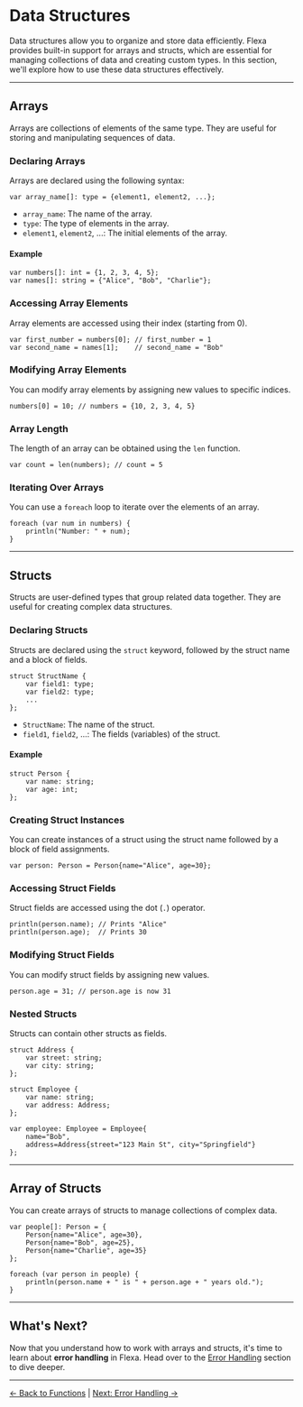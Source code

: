 # Data Structures

Data structures allow you to organize and store data efficiently. Flexa provides built-in support for arrays and structs, which are essential for managing collections of data and creating custom types. In this section, we'll explore how to use these data structures effectively.

---

## Arrays

Arrays are collections of elements of the same type. They are useful for storing and manipulating sequences of data.

### Declaring Arrays
Arrays are declared using the following syntax:

```flexa
var array_name[]: type = {element1, element2, ...};
```

- `array_name`: The name of the array.
- `type`: The type of elements in the array.
- `element1`, `element2`, ...: The initial elements of the array.

#### Example
```flexa
var numbers[]: int = {1, 2, 3, 4, 5};
var names[]: string = {"Alice", "Bob", "Charlie"};
```

### Accessing Array Elements
Array elements are accessed using their index (starting from 0).

```flexa
var first_number = numbers[0]; // first_number = 1
var second_name = names[1];    // second_name = "Bob"
```

### Modifying Array Elements
You can modify array elements by assigning new values to specific indices.

```flexa
numbers[0] = 10; // numbers = {10, 2, 3, 4, 5}
```

### Array Length
The length of an array can be obtained using the `len` function.

```flexa
var count = len(numbers); // count = 5
```

### Iterating Over Arrays
You can use a `foreach` loop to iterate over the elements of an array.

```flexa
foreach (var num in numbers) {
    println("Number: " + num);
}
```

---

## Structs

Structs are user-defined types that group related data together. They are useful for creating complex data structures.

### Declaring Structs
Structs are declared using the `struct` keyword, followed by the struct name and a block of fields.

```flexa
struct StructName {
    var field1: type;
    var field2: type;
    ...
};
```

- `StructName`: The name of the struct.
- `field1`, `field2`, ...: The fields (variables) of the struct.

#### Example
```flexa
struct Person {
    var name: string;
    var age: int;
};
```

### Creating Struct Instances
You can create instances of a struct using the struct name followed by a block of field assignments.

```flexa
var person: Person = Person{name="Alice", age=30};
```

### Accessing Struct Fields
Struct fields are accessed using the dot (`.`) operator.

```flexa
println(person.name); // Prints "Alice"
println(person.age);  // Prints 30
```

### Modifying Struct Fields
You can modify struct fields by assigning new values.

```flexa
person.age = 31; // person.age is now 31
```

### Nested Structs
Structs can contain other structs as fields.

```flexa
struct Address {
    var street: string;
    var city: string;
};

struct Employee {
    var name: string;
    var address: Address;
};

var employee: Employee = Employee{
    name="Bob",
    address=Address{street="123 Main St", city="Springfield"}
};
```

---

## Array of Structs

You can create arrays of structs to manage collections of complex data.

```flexa
var people[]: Person = {
    Person{name="Alice", age=30},
    Person{name="Bob", age=25},
    Person{name="Charlie", age=35}
};

foreach (var person in people) {
    println(person.name + " is " + person.age + " years old.");
}
```

---

## What's Next?

Now that you understand how to work with arrays and structs, it's time to learn about **error handling** in Flexa. Head over to the [Error Handling](error-handling.md) section to dive deeper.

---

[← Back to Functions](functions.md) | [Next: Error Handling →](error-handling.md)
